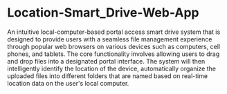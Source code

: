 # Location-Smart_Drive-Web-App
An intuitive local-computer-based portal access smart drive system that is designed to provide users with a seamless file management experience through popular web browsers on various devices such as computers, cell phones, and tablets. The core functionality involves allowing users to drag and drop files into a designated portal interface. The system will then intelligently identify the location of the device, automatically organize the uploaded files into different folders that are named based on real-time location data  on the user's local computer.

